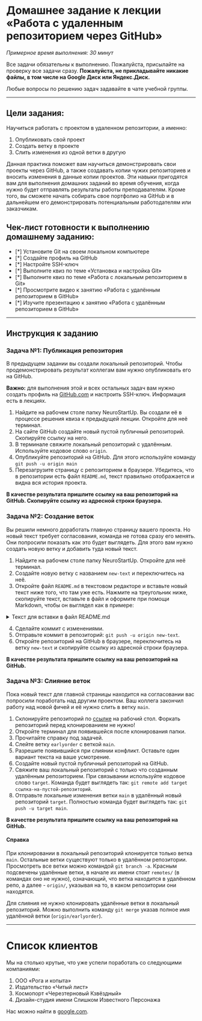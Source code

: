 # Домашнее задание к лекции «Работа с удаленным репозиторием через GitHub»

_Примерное время выполнения: 30 минут_

Все задачи обязательны к выполнению. Пожалуйста, присылайте на проверку все задачи сразу.
**Пожалуйста, не прикладывайте никакие файлы, в том числе на Google Диск или Яндекс.Диск.**

Любые вопросы по решению задач задавайте в чате учебной группы.

_______

## Цели задания:

Научиться работать с проектом в удаленном репозитории, а именно: 

1. Опубликовать свой проект 
2. Создать ветку в проекте
3. Слить изменения из одной ветки в другую

Данная практика поможет вам научиться демонстрировать свои проекты через GitHub, а также создавать копии чужих репозиториев и вносить изменения в данные копии проектов. Эти навыки пригодятся вам для выполнения домашних заданий во время обучения, когда нужно будет отправлять результаты работы преподавателям. Кроме того, вы сможете начать собирать свое портфолио на GitHub и в дальнейшем его демонстрировать потенциальным работодателям или заказчикам. 

## Чек-лист готовности к выполнению домашнему заданию:

- [*] Установите Git на своем локальном компьютере
- [*] Создайте профиль на GitHub
- [*] Настройте SSH-ключ 
- [*] Выполните квиз по теме «Установка и настройка Git»
- [*] Выполните квиз по теме «Работа с локальным репозиторием в Git»
- [*] Просмотрите видео к занятию «Работа с удалённым репозиторием в GitHub» 
- [*] Изучите презентацию к занятию «Работа с удалённым репозиторием в GitHub»

----------------------

## Инструкция к заданию

### Задача №1: Публикация репозитория

В предыдущем задании вы создали локальный репозиторий. Чтобы продемонстрировать результат коллегам вам нужно опубликовать его на GitHub. 

**Важно:** для выполнения этой и всех остальных задач вам нужно создать профиль на [GitHub.com](https://github.com) и настроить SSH-ключ. Информация есть в лекциях.

1. Найдите на рабочем столе папку NeuroStartUp. Вы создали её в процессе решения квиза к предыдущей лекции. Откройте для неё терминал.
2. На сайте GitHub создайте новый пустой публичный репозиторий. Скопируйте ссылку на него.
3. В терминале свяжите локальный репозиторий с удалённым. Используйте кодовое слово `origin`.
4. Опубликуйте репозиторий на GitHub. Для этого используйте команду `git push -u origin main`
5. Перезагрузите страницу с репозиторием в браузере. Убедитесь, что в репозитории есть файл `README.md`, текст правильно отображается и видна вся история проекта.

**В качестве результата пришлите ссылку на ваш репозиторий на GitHub. Скопируйте ссылку из адресной строки браузера.**

### Задача №2: Создание веток

Вы решили немного доработать главную страницу вашего проекта. Но новый текст требует согласования, команда не готова сразу его менять. Они попросили показать как это будет выглядеть. Для этого вам нужно создать новую ветку и добавить туда новый текст.

1. Найдите на рабочем столе папку NeuroStartUp. Откройте для неё терминал.
2. Создайте новую ветку с названием `new-text` и переключитесь на неё.
3. Откройте файл `README.md` в текстовом редакторе и вставьте новый текст ниже того, что там уже есть. Нажмите на треугольник ниже, скопируйте текст, вставьте в файл и оформите при помощи Markdown, чтобы он выглядел как в примере:

<details>
    <summary>Текст для вставки в файл README.md</summary>
            
## Список клиентов

 Мы на столько крутые, что уже успели поработать со следующими компаниями:

1. ООО «Рога и копыта»
1. Издательство «Читый лист»
1. Космопорт «Черезтерновый Кзвёздный»
1. Дизайн-студия имени Слишком Известного Персонажа

Нас можно найти в [google.com](https://google.com/).
            
</details>

4. Сделайте коммит с изменениями.
5. Отправьте коммит в репозиторий: `git push -u origin new-text`.
6. Откройте репозиторий на GitHub в браузере, переключитесь на ветку `new-text` и скопируйте ссылку из адресной строки браузера.

**В качестве результата пришлите ссылку на ваш репозиторий на GitHub.**


### Задача №3: Слияние веток

Пока новый текст для главной страницы находится на согласовании вас попросили поработать над другим проектом. Ваш коллега закончил работу над новой фичей и её нужно слить в ветку `main`.

1. Склонируйте репозиторий по [ссылке](https://github.com/netology-code/git-2-homeworks-merge.git) на рабочий стол. Форкать репозиторий перед клонированием не нужно! 
2. Откройте терминал для появившейся после клонирования папки.
3. Прочитайте справку под задачей.
4. Слейте ветку `earlyorder` с веткой `main`.
5. Разрешите появившийся при слиянии конфликт. Оставьте один вариант текста на ваше усмотрение.
6. Создайте новый пустой публичный репозиторий на GitHub.
7. Свяжите ваш локальный репозиторий с только что созданным удалённым репозиторием. При связывании используйте кодовое слово `target`. Команда будет выглядеть так: `git remote add target ссылка-на-пустой-репозиторий`.
8. Отправьте локальные изменения ветки `main` в удалённый новый репозиторий `target`. Полностью команда будет выглядеть так: `git push -u target main`.

**В качестве результата пришлите ссылку на ваш репозиторий на GitHub.**

#### Справка

При клонировании в локальный репозиторий клонируется только ветка `main`. Остальные ветки существуют только в удалённом репозитории. Просмотреть все ветки можно командой `git branch -a`. Красным подсвечены удалённые ветки, в начале их имени стоит `remotes/` (в командах оно не нужно), означающий, что ветка находится в удалённом репо, а далее - `origin/`, указывая на то, в каком репозитории они находятся.

Для слияния не нужно клонировать удалённые ветки в локальный репозиторий. Можно выполнить команду `git merge` указав полное имя удалённой ветки (`origin/earlyorder`).


------------------------------------------------------

# Список клиентов
Мы на столько крутые, что уже успели поработать со следующими компаниями:

1. ООО «Рога и копыта»
2. Издательство «Читый лист»
3. Космопорт «Черезтерновый Кзвёздный»
4. Дизайн-студия имени Слишком Известного Персонажа

Нас можно найти в [google.com](https://google.com).